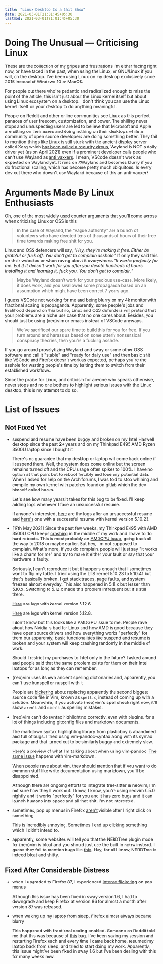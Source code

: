 ```yaml
---
title: "Linux Desktop Is a Shit Show"
date: 2021-03-01T21:01:45+05:30
lastmod: 2021-03-01T21:01:45+05:30
---
```


# Doing The Unusual — Criticising Linux
These are the collection of my gripes and frustrations I'm either facing right now, or have faced in
the past, when using the Linux, or GNU/Linux if you will, on the desktop. I've been using Linux on
my desktop exclusively since 2015 instead of Windows 10 or MacOS.

For people out there who're pedantic and radicalized enough to miss the point of the article, this
isn't just about the Linux kernel itself but about using Linux ecosystem on a desktop. I don't think
you can use the Linux kernel itself on your desktop to do anything meaningful.

People on Reddit and other online communities see Linux as this perfect panacea of user freedom,
customization, and power. The shilling never stops and unsuspecting users are led to believe that
Microsoft and Apple are sitting on their asses and doing nothing on their desktops while a community
of open source developers are doing something better. They fail to mention things like Linux is
still stuck with the ancient display server called Xorg which [has been called a security
circus](https://blog.invisiblethings.org/2011/04/23/linux-security-circus-on-gui-isolation.html),
Wayland is NOT a daily driver yet (as on April 2021) even if a prominent developer calls people who
can't use Wayland as [anti vaxxers](https://drewdevault.com/2021/02/02/Anti-Wayland-horseshit.html).
I mean, VSCode doesn't work as expected on Wayland yet. It runs on XWayland and becomes blurry if
you do fractional scaling, which has become pretty much ubiquitous. Is every dev out there who
doesn't use Wayland because of this an anti-vaxxer?

# Arguments Made By Linux Enthusiasts

Oh, one of the most widely used counter arguments that you'll come across when criticising Linux or
OSS is this

> In the case of Wayland, the “vague authority” are a bunch of volunteers who have devoted tens of
> thousands of hours of their free time towards making free shit for you.

Linux and OSS defenders will say, *"Hey, they're making it free. Either be grateful or fuck off. You
don't get to complain asshole."* If only they said this on their websites or when raving about it
everywhere. *"It works perfectly for me. But if it doesn't work for you after you devote hundreds of
hours installing it and learning it, fuck you. You don't get to complain."*

> Maybe Wayland doesn’t work for your precious use-case. More likely, it does work, and you
> swallowed some propaganda based on an assumption which might have been correct 7 years ago.

I guess VSCode not working for me and being blurry on my 4k monitor with fractional scaling is
propaganda. Apparently, some people's jobs and livelihood depend on this but no, Linux and OSS
defenders will pretend that your problems are a niche use case that no one cares about. Besides, you
should just be using (neo)vim or emacs instead of VSCode anyways.

> We’ve sacrificed our spare time to build this for you for free. If you turn around and harass us
> based on some utterly nonsensical conspiracy theories, then you’re a fucking asshole.

If you go around proselytizing Wayland and sway or some other OSS software and call it "stable" and
"ready for daily use" and then basic shit like VSCode and Firefox doesn't work as expected, perhaps
you're the asshole for wasting people's time by baiting them to switch from their established
workflows.

Since the praise for Linux, and criticism for anyone who speaks otherwise, never stops and no one
bothers to highlight serious issues with the Linux desktop, this is my attempt to do so.

# List of Issues

## Not Fixed Yet

- suspend and resume have been buggy and broken on my Intel Haswell desktop since the past **2+**
  years and on my Thinkpad E495 AMD Ryzen 3500U laptop since I bought it

  There's no guarantee that my desktop or laptop will come back online if I suspend them. Well, the
  system does come online but the screen remains turned off and the CPU usage often spikes to 100%.
  I have no option at that point but to reboot forcibly and lose any potential data. When I asked
  for help on the Arch forums, I was told to stop whining and compile my own kernel with patches
  found on gitlab which the dev himself called hacks.

  Let's see how many years it takes for this bug to be fixed. I'll keep adding logs whenever I face
  an unsuccessful resume.

  If anyone's interested, [here](https://paste.ack.tf/110212) are the logs after an unsuccessful
  resume and [here's](https://paste.ack.tf/30e9c0) one with a successful resume with kernel version
  5.10.23.

- [17th May 2021] Since the past few weeks, my Thinkpad E495 with AMD 3500U CPU keeps
  [crashing](https://bugzilla.kernel.org/show_bug.cgi?id=201957) in the middle of my work and I have
  to do hard reboots. This is most probably an [AMDGPU
  issue](https://bbs.archlinux.org/viewtopic.php?id=266358), going back all the way to 2018 or maybe
  earlier. But hey, I'm not supposed to complain.  What's more, if you do complain, people will just
  say "it works like a charm for me" and try to make it either your fault or say that your hardware
  is faulty.

  Seriously, I can't reproduce it but it happens enough that I sometimes want to flip my table. I
  tried using the LTS kernel 5.10.23 to 5.10.41 but that's basically broken. I get stack traces,
  page faults, and system freezes almost everyday. This also happened in 5.11.x but lesser than
  5.10.x. Switching to 5.12.x made this problem infrequent but it's still there.

  [Here](https://paste.ack.tf/d5db46) are logs with kernel version 5.12.6.

  [Here](https://paste.ack.tf/715fcc) are logs with kernel version 5.12.8.

  I don't know but this looks like a AMDGPU issue to me. People rave about how Nvidia is bad for
  Linux and how AMD is good because they have open source drivers and how everything works
  "perfectly" for them but apparently, basic functionalities like suspend and resume is broken and
  your system will keep crashing randomly in the middle of work.

  Should I restrict my purchases to Intel only in the future? I asked around and people said that
  the same problem exists for them on their Intel laptops for as long as they can remember.

- (neo)vim uses its own ancient spelling dictionaries and, apparently, you can't use hunspell or
  nuspell with it

  People are [bickering](https://github.com/neovim/neovim/issues/356) about replacing apparently the
  second biggest source code file in Vim, known as `spell.c`, instead of coming up with a solution.
  Meanwhile, if you activate (neo)vim's spell check right now, it'll show `aren't` and `didn't` as
  spelling mistakes.

- (neo)vim can't do syntax highlighting correctly, even with plugins, for a lot of things including
  gitconfig files and markdown documents.

  The markdown syntax highlighting library from plasticboy is abandoned and full of bugs. I tried
  using vim-pandoc-syntax along with its syntax package and that turned out to be similarly buggy
  and extremely slow.

  [Here's](https://asciinema.org/a/uMlSQOG67IxQFyTHx1zHSTzrK) a preview of what I'm talking about
  when using vim-pandoc. [The same issue](https://asciinema.org/a/51LqtMV3ZNl64EGxI2Q5eJFSL) happens
  with vim-markdown.

  When people rave about vim, they should mention that if you want to do common stuff like write
  documentation using markdown, you'll be disappointed.

  Although there are ongoing efforts to integrate tree-sitter in neovim, I'm not sure how they'll
  work out. I know, I know, you're using neovim 0.5.0 nightly and it works "perfectly" for you and
  it has zero bugs and it can launch humans into space and all that shit. I'm not interested.

- sometimes, pop up menus in Firefox [aren’t](https://github.com/swaywm/sway/issues/6147) visible
  after I right click on something

  This is incredibly annoying. Sometimes I end up clicking something which I didn’t intend to.

- apparently, some websites will tell you that the NERDTree plugin made for (neo)vim is bloat and
  you should just use the built in `netrw` instead. I guess they fail to mention bugs like
  [this](https://github.com/tpope/vim-vinegar/issues/13). Hey, for all I know, NERDTree is indeed
  bloat and shitty.


## Fixed After Considerable Distress

- when I upgraded to Firefox 87, I experienced [intense
  flickering](https://bugzilla.mozilla.org/show_bug.cgi?id=1694967) on pop menus

  Although this issue has been fixed in sway version 1.6, I had to downgrade and keep Firefox at
  version 86 for almost a month after version 87 was released.

- when waking up my laptop from sleep, Firefox almost always became blurry

  This happened with fractional scaling enabled. Someone on Reddit told me that this was because of
  [this](https://github.com/swaywm/wlroots/issues/2466) bug. I’ve been saving my session and
  restarting Firefox each and every time I came back home, resumed my laptop back from sleep, and
  tried to start doing my work. Apparently, this issue might’ve been fixed in sway 1.6 but I’ve been
  dealing with this for many weeks now.
